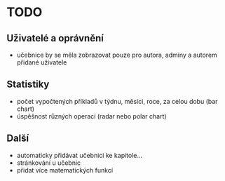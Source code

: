 # TODO

## Uživatelé a oprávnění
- učebnice by se měla zobrazovat pouze pro autora, adminy a autorem přidané uživatele

## Statistiky
- počet vypočtených příkladů v týdnu, měsíci, roce, za celou dobu (bar chart)
- úspěšnost různých operací (radar nebo polar chart)

## Další
- automaticky přidávat učebnici ke kapitole...
- stránkování u učebnic
- přidat více matematických funkcí